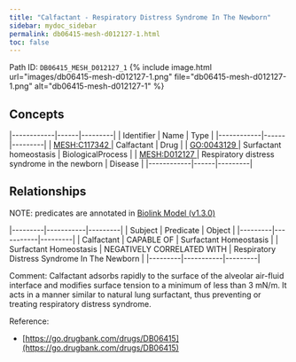 ```yaml
---
title: "Calfactant - Respiratory Distress Syndrome In The Newborn"
sidebar: mydoc_sidebar
permalink: db06415-mesh-d012127-1.html
toc: false 
---
```



Path ID: `DB06415_MESH_D012127_1`
{% include image.html url="images/db06415-mesh-d012127-1.png" file="db06415-mesh-d012127-1.png" alt="db06415-mesh-d012127-1" %}

## Concepts

|------------|------|---------|
| Identifier | Name | Type    |
|------------|------|---------|
| <a href="https://identifiers.org/MESH:C117342">MESH:C117342 </a> | Calfactant | Drug |
| <a href="https://identifiers.org/GO:0043129">GO:0043129 </a> | Surfactant homeostasis | BiologicalProcess |
| <a href="https://identifiers.org/MESH:D012127">MESH:D012127 </a> | Respiratory distress syndrome in the newborn | Disease |
|------------|------|---------|

## Relationships


NOTE: predicates are annotated in <a href="https://github.com/biolink/biolink-model/releases/tag/v1.3.0">Biolink Model (v1.3.0)</a>

|---------|-----------|---------|
| Subject | Predicate | Object  |
|---------|-----------|---------|
| Calfactant | CAPABLE OF | Surfactant Homeostasis |
| Surfactant Homeostasis | NEGATIVELY CORRELATED WITH | Respiratory Distress Syndrome In The Newborn |
|---------|-----------|---------|

Comment: Calfactant adsorbs rapidly to the surface of the alveolar air-fluid interface and modifies surface tension to a minimum of less than 3 mN/m. It acts in a manner similar to natural lung surfactant, thus preventing or treating respiratory distress syndrome.

Reference: 
  - [https://go.drugbank.com/drugs/DB06415](https://go.drugbank.com/drugs/DB06415)
